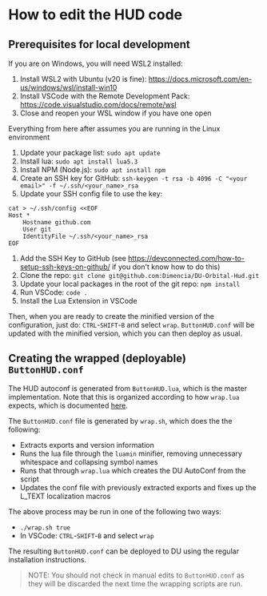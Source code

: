 # How to edit the HUD code

## Prerequisites for local development

If you are on Windows, you will need WSL2 installed:
1. Install WSL2 with Ubuntu (v20 is fine): https://docs.microsoft.com/en-us/windows/wsl/install-win10
1. Install VSCode with the Remote Development Pack: https://code.visualstudio.com/docs/remote/wsl
1. Close and reopen your WSL window if you have one open

Everything from here after assumes you are running in the Linux environment
1. Update your package list: `sudo apt update`
1. Install lua: `sudo apt install lua5.3`
1. Install NPM (Node.js): `sudo apt install npm`
1. Create an SSH key for GitHub: `ssh-keygen -t rsa -b 4096 -C "<your email>" -f ~/.ssh/<your_name>_rsa`
1. Update your SSH config file to use the key:
```
cat > ~/.ssh/config <<EOF
Host *
    Hostname github.com
    User git
    IdentityFile ~/.ssh/<your_name>_rsa
EOF
```
1. Add the SSH Key to GitHub (see https://devconnected.com/how-to-setup-ssh-keys-on-github/ if you don't know how to do this)
1. Clone the repo: `git clone git@github.com:Dimencia/DU-Orbital-Hud.git`
1. Update your local packages in the root of the git repo: `npm install`
1. Run VSCode: `code .`
1. Install the Lua Extension in VSCode

Then, when you are ready to create the minified version of the configuration, just do: `CTRL`-`SHIFT`-`B` and select `wrap`.
`ButtonHUD.conf` will be updated with the minified version, which you can then deploy as usual.

## Creating the wrapped (deployable) `ButtonHUD.conf`

The HUD autoconf is generated from `ButtonHUD.lua`, which is the master implementation.  Note that this is organized
according to how `wrap.lua` expects, which is documented [here](https://board.dualthegame.com/index.php?/topic/20161-lua-tool-script-packagerconfigurator-wraplua/).

The `ButtonHUD.conf` file is generated by `wrap.sh`, which does the the following:
* Extracts exports and version information
* Runs the lua file through the `luamin` minifier, removing unnecessary whitespace and collapsing symbol names
* Runs that through `wrap.lua` which creates the DU AutoConf from the script
* Updates the conf file with previously extracted exports and fixes up the L_TEXT localization macros

The above process may be run in one of the following two ways:
* `./wrap.sh true`
* In VSCode: `CTRL`-`SHIFT`-`B` and select `wrap`

The resulting `ButtonHUD.conf` can be deployed to DU using the regular installation instructions.
> NOTE: You should not check in manual edits to `ButtonHUD.conf` as they will be discarded the next time the wrapping scripts are run.

